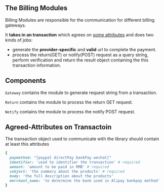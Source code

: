 ## The Billing Modules
Billing Modules are responsible for the communication for different billing gateways.

It **takes in an transaction** which agrees on [some attributes](#agreed-attributes) and does two kinds of jobs:
- generate the **provider-specific** and **valid** url to complete the payment.
- process the return(GET) or notify(POST) request as a query string, perform verification and return the result object containing the this transaction information.

## Components
`Gateway` contains the module to generate request string from a transaction.

`Return` contains the module to process the return GET request.

`Notify` contains the module to process the notify POST request.

## Agreed-Attributes on Transactoin
The transaction object used to communicate with the library should contain at least this attributes

```ruby
{
  paymethod: "[paypal directPay bankPay wechat]"
  identifier: 'used to identifier the transaction' # required
  amount: 'amount to be paid in RMB' # required
  subject: 'the summary about the products' # required
  body: 'the full description about the products'
  merchant_name: 'to determine the bank used in Alipay bankpay method'
}
```

